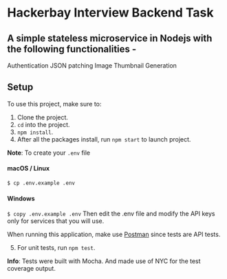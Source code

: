 # Hackerbay Interview Backend Task

## A simple stateless microservice in Nodejs with the following functionalities -

Authentication
JSON patching
Image Thumbnail Generation
## Setup

To use this project, make sure to:

1. Clone the project.
2. `cd` into the project.
3. `npm install`.
4. After all the packages install, run `npm start` to launch project.

**Note**: To create your `.env` file
#### macOS / Linux

`$ cp .env.example .env`

#### Windows

`$ copy .env.example .env`
Then edit the .env file and modify the API keys only for services that you will use.

When running this application, make use [Postman](https://www.getpostman.com/) since tests are API tests. 

5. For unit tests, run `npm test`. 
 
**Info**: Tests were built with Mocha. And made use of NYC for the test coverage output.

